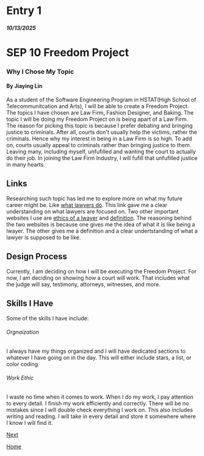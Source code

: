 # Entry 1
##### 10/13/2025

<h1>SEP 10 Freedom Project</h1>
<h3> Why I Chose My Topic</h3>
<h4> By Jiaying Lin</h4>

<p>As a student of the Software Engineering Program in HSTAT(High School of Telecommunitcation and Arts), I will be able to create a Freedom Project. The topics I have chosen are Law Firm, Fashion Designer, and Baking. The topic I will be doing my Freedom Project on is being apart of a Law Firm. The reason for picking this topic is because I prefer debating and bringing justice to criminals. After all, courts don't usually help the victims, rather the criminals. Hence why my interest in being in a Law Firm is so high. To add on, courts usually appeal to criminals rather than bringing justice to them. Leaving many, including myself, unfufilled and wanting the court to actually do their job. In joining the Law Firm Industry, I will fufill that unfufilled justice in many hearts. </p>

<h2> Links </h2>

<p> Researching such topic has led me to explore more on what my future career might be. Like <a href="https://www.nalp.org/what_do_lawyers_do">what lawyers do</a>. This link gave me a clear understanding on what lawyers are focused on. Two other important websites I use are <a href="https://www.ncbar.gov/for-lawyers/ethics/rules-of-professional-conduct/01-preamble-a-lawyers-responsibilities/?ruleSearchTerm=civil%20procedure">ethics of a lwayer</a> and <a href="https://www.britannica.com/topic/lawyer">definition</a>. The reasoning behind the two websites is because one gives me the idea of what it is like being a lwayer. The other gives me a definition and a clear undertstanding of what a lawyer is supposed to be like.</p>

<h2> Design Process</h2>

<p> Currently, I am deciding on how I will be executing the Freedom Project. For now, I am deciding on showing how a court will work. That includes what the judge will say, testimony, attorneys, witnesses, and more.</p>

<h2> Skills I Have</h2>

<p> Some of the skills I have include:</p>

<h6> Orgnaization </h6>
<p> I always have my things organized and I will have dedicated sections to whatever I have going on in the day. This will either include stars, a list, or color coding.</p>

<h6> Work Ethic</h6>
<p> I waste no time when it comes to work. When I do my work, I pay attention to every detail. I finish my work efficiently and correctly. There will be no mistakes since I will double check everything I work on. This also includes writing and reading. I will take in every detail and store it somewhere where I know I will find it. </p>

[Next](entry02.md)

[Home](../README.md)
